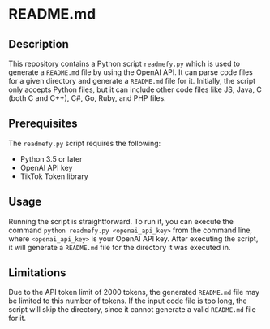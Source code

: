# README.md
## Description

This repository contains a Python script `readmefy.py` which is used to generate a `README.md` file by using the OpenAI API. It can parse code files for a given directory and generate a `README.md` file for it. Initially, the script only accepts Python files, but it can include other code files like JS, Java, C (both C and C++), C#, Go, Ruby, and PHP files.

## Prerequisites 

The `readmefy.py` script requires the following: 

- Python 3.5 or later 
- OpenAI API key
- TikTok Token library 

## Usage 

Running the script is straightforward. To run it, you can execute the command `python readmefy.py <openai_api_key>` from the command line, where `<openai_api_key>` is your OpenAI API key. After executing the script, it will generate a `README.md` file for the directory it was executed in.

## Limitations 

Due to the API token limit of 2000 tokens, the generated `README.md` file may be limited to this number of tokens. If the input code file is too long, the script will skip the directory, since it cannot generate a valid `README.md` file for it.